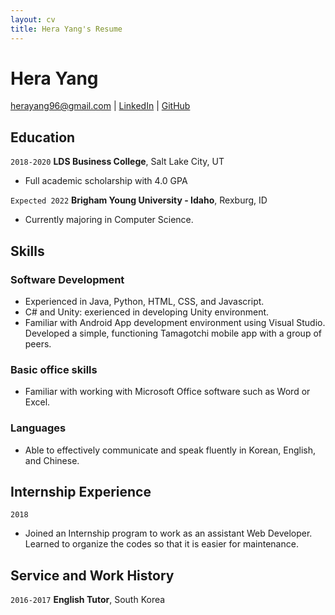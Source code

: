 ```yaml
---
layout: cv
title: Hera Yang's Resume
---
```

# Hera Yang


<div id="webaddress">
<a href="herayang96@gmail.com">herayang96@gmail.com</a>
| <a href="https://www.linkedin.com/groups/13537407/">LinkedIn</a>
| <a href="https://www.linkedin.com/in/hera-yang-3b7217217">GitHub</a>
</div>

<!-- https://www.monique.tech/the-art-of-markdown -->

## Education

`2018-2020`
__LDS Business College__, Salt Lake City, UT

- Full academic scholarship with 4.0 GPA

`Expected 2022`
__Brigham Young University - Idaho__, Rexburg, ID

- Currently majoring in Computer Science. 


## Skills

### Software Development 

- Experienced in Java, Python, HTML, CSS, and Javascript.
- C# and Unity: exerienced in developing Unity environment.
- Familiar with Android App development environment using Visual Studio. Developed a simple, functioning Tamagotchi mobile app with a group of peers.

### Basic office skills  

- Familiar with working with Microsoft Office software such as Word or Excel.  
  
### Languages 
- Able to effectively communicate and speak fluently in  Korean, English,  and Chinese. 

## Internship Experience 
`2018` 
- Joined an Internship program to work as an assistant Web Developer. Learned to organize the codes so that it is easier for maintenance.
## Service and Work History

`2016-2017`
__English Tutor__, South Korea



<!-- ### Footer

Last updated: May 2021 -->


